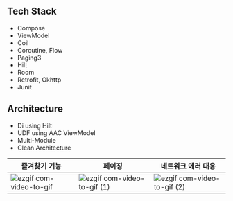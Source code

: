 ## Tech Stack

- Compose
- ViewModel
- Coil
- Coroutine, Flow 
- Paging3
- Hilt
- Room
- Retrofit, Okhttp
- Junit

## Architecture

- Di using  Hilt
- UDF using AAC ViewModel 
- Multi-Module
- Clean Architecture

| 즐겨찾기 기능 |   페이징    | 네트워크 에러 대응  |
| ------------------------------------------------------------ | ------------------------------------------------------------ | ------------------------------------------------------------ |
| ![ezgif com-video-to-gif](https://github.com/EvergreenTree97/itunes-tracklist/assets/70064912/9eca9adb-eaca-4ef1-aeaf-db308ba7ea7f) | ![ezgif com-video-to-gif (1)](https://github.com/EvergreenTree97/itunes-tracklist/assets/70064912/eb47a1d1-e00f-4861-a8a7-59c37770885a) |![ezgif com-video-to-gif (2)](https://github.com/EvergreenTree97/itunes-tracklist/assets/70064912/b9e6fbf5-d14c-474c-9c3d-be3cdbc6ff67)|
